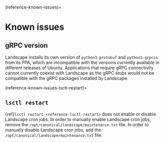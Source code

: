 (reference-known-issues)=
# Known issues

## gRPC version

Landscape installs its own version of `python3-protobuf` and `python3-grpcio` from its PPA, which are incompatible with the versions currently available in different releases of Ubuntu. Applications that require gRPC connectivity cannot currently coexist with Landscape as the gRPC stubs would not be compatible with the gRPC packages installed by Landscape.

(reference-known-issues-lsctl-restart)=
## `lsctl restart`

{ref}`lsctl restart <reference-lsctl-restart>` does not enable or disable Landscape cron jobs. In order to manually enable Landscape cron jobs, remove the `/opt/canonical/landscape/maintenance.txt` file. In order to manually disable Landscape cron jobs, add the `/opt/canonical/landscape/maintenance.txt` file.
